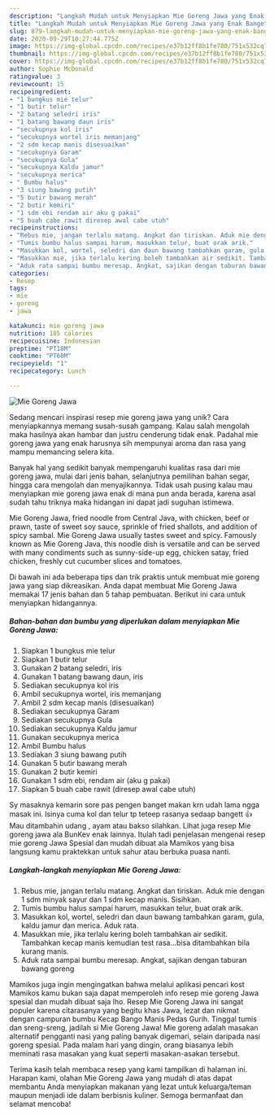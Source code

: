 ```yaml
---
description: "Langkah Mudah untuk Menyiapkan Mie Goreng Jawa yang Enak Banget"
title: "Langkah Mudah untuk Menyiapkan Mie Goreng Jawa yang Enak Banget"
slug: 879-langkah-mudah-untuk-menyiapkan-mie-goreng-jawa-yang-enak-banget
date: 2020-09-29T10:27:44.775Z
image: https://img-global.cpcdn.com/recipes/e37b12ff8b1fe780/751x532cq70/mie-goreng-jawa-foto-resep-utama.jpg
thumbnail: https://img-global.cpcdn.com/recipes/e37b12ff8b1fe780/751x532cq70/mie-goreng-jawa-foto-resep-utama.jpg
cover: https://img-global.cpcdn.com/recipes/e37b12ff8b1fe780/751x532cq70/mie-goreng-jawa-foto-resep-utama.jpg
author: Sophie McDonald
ratingvalue: 3
reviewcount: 15
recipeingredient:
- "1 bungkus mie telur"
- "1 butir telur"
- "2 batang seledri iris"
- "1 batang bawang daun iris"
- "secukupnya kol iris"
- "secukupnya wortel iris memanjang"
- "2 sdm kecap manis disesuaikan"
- "secukupnya Garam"
- "secukupnya Gula"
- "secukupnya Kaldu jamur"
- "secukupnya merica"
- " Bumbu halus"
- "3 siung bawang putih"
- "5 butir bawang merah"
- "2 butir kemiri"
- "1 sdm ebi rendam air aku g pakai"
- "5 buah cabe rawit diresep awal cabe utuh"
recipeinstructions:
- "Rebus mie, jangan terlalu matang. Angkat dan tiriskan. Aduk mie dengan 1 sdm minyak sayur dan 1 sdm kecap manis. Sisihkan."
- "Tumis bumbu halus sampai harum, masukkan telur, buat orak arik."
- "Masukkan kol, wortel, seledri dan daun bawang tambahkan garam, gula, kaldu jamur dan merica. Aduk rata."
- "Masukkan mie, jika terlalu kering boleh tambahkan air sedikit. Tambahkan kecap manis kemudian test rasa...bisa ditambahkan bila kurang manis."
- "Aduk rata sampai bumbu meresap. Angkat, sajikan dengan taburan bawang goreng"
categories:
- Resep
tags:
- mie
- goreng
- jawa

katakunci: mie goreng jawa 
nutrition: 185 calories
recipecuisine: Indonesian
preptime: "PT18M"
cooktime: "PT60M"
recipeyield: "1"
recipecategory: Lunch

---
```



![Mie Goreng Jawa](https://img-global.cpcdn.com/recipes/e37b12ff8b1fe780/751x532cq70/mie-goreng-jawa-foto-resep-utama.jpg)

Sedang mencari inspirasi resep mie goreng jawa yang unik? Cara menyiapkannya memang susah-susah gampang. Kalau salah mengolah maka hasilnya akan hambar dan justru cenderung tidak enak. Padahal mie goreng jawa yang enak harusnya sih mempunyai aroma dan rasa yang mampu memancing selera kita.

Banyak hal yang sedikit banyak mempengaruhi kualitas rasa dari mie goreng jawa, mulai dari jenis bahan, selanjutnya pemilihan bahan segar, hingga cara mengolah dan menyajikannya. Tidak usah pusing kalau mau menyiapkan mie goreng jawa enak di mana pun anda berada, karena asal sudah tahu triknya maka hidangan ini dapat jadi suguhan istimewa.

Mie Goreng Jawa, fried noodle from Central Java, with chicken, beef or prawn, taste of sweet soy sauce, sprinkle of fried shallots, and addition of spicy sambal. Mie Goreng Jawa usually tastes sweet and spicy. Famously known as Mie Goreng Java, this noodle dish is versatile and can be served with many condiments such as sunny-side-up egg, chicken satay, fried chicken, freshly cut cucumber slices and tomatoes.


Di bawah ini ada beberapa tips dan trik praktis untuk membuat mie goreng jawa yang siap dikreasikan. Anda dapat membuat Mie Goreng Jawa memakai 17 jenis bahan dan 5 tahap pembuatan. Berikut ini cara untuk menyiapkan hidangannya.

<!--inarticleads1-->

##### Bahan-bahan dan bumbu yang diperlukan dalam menyiapkan Mie Goreng Jawa:

1. Siapkan 1 bungkus mie telur
1. Siapkan 1 butir telur
1. Gunakan 2 batang seledri, iris
1. Gunakan 1 batang bawang daun, iris
1. Sediakan secukupnya kol iris
1. Ambil secukupnya wortel, iris memanjang
1. Ambil 2 sdm kecap manis (disesuaikan)
1. Sediakan secukupnya Garam
1. Sediakan secukupnya Gula
1. Sediakan secukupnya Kaldu jamur
1. Gunakan secukupnya merica
1. Ambil  Bumbu halus
1. Sediakan 3 siung bawang putih
1. Gunakan 5 butir bawang merah
1. Gunakan 2 butir kemiri
1. Gunakan 1 sdm ebi, rendam air (aku g pakai)
1. Siapkan 5 buah cabe rawit (diresep awal cabe utuh)


Sy masaknya kemarin sore pas pengen banget makan krn udah lama ngga masak ini. Isinya cuma kol dan telur tp teteep rasanya sedaap bangett 👍 Mau ditambahin udang , ayam atau bakso silahkan. Lihat juga resep Mie goreng jawa ala BunKev enak lainnya. Itulah tadi penjelasan mengenai resep mie goreng Jawa Spesial dan mudah dibuat ala Mamikos yang bisa langsung kamu praktekkan untuk sahur atau berbuka puasa nanti. 

<!--inarticleads2-->

##### Langkah-langkah menyiapkan Mie Goreng Jawa:

1. Rebus mie, jangan terlalu matang. Angkat dan tiriskan. Aduk mie dengan 1 sdm minyak sayur dan 1 sdm kecap manis. Sisihkan.
1. Tumis bumbu halus sampai harum, masukkan telur, buat orak arik.
1. Masukkan kol, wortel, seledri dan daun bawang tambahkan garam, gula, kaldu jamur dan merica. Aduk rata.
1. Masukkan mie, jika terlalu kering boleh tambahkan air sedikit. Tambahkan kecap manis kemudian test rasa...bisa ditambahkan bila kurang manis.
1. Aduk rata sampai bumbu meresap. Angkat, sajikan dengan taburan bawang goreng


Mamikos juga ingin mengingatkan bahwa melalui aplikasi pencari kost Mamikos kamu bukan saja dapat memperoleh info resep mie goreng Jawa spesial dan mudah dibuat saja lho. Resep Mie Goreng Jawa ini sangat populer karena citarasanya yang begitu khas Jawa, lezat dan nikmat dengan campuran bumbu Kecap Bango Manis Pedas Gurih. Tinggal tumis dan sreng-sreng, jadilah si Mie Goreng Jawa! Mie goreng adalah masakan alternatif pengganti nasi yang paling banyak digemari, selain daripada nasi goreng spesial. Pada malam hari yang dingin, orang biasanya lebih meminati rasa masakan yang kuat seperti masakan-asakan tersebut. 

Terima kasih telah membaca resep yang kami tampilkan di halaman ini. Harapan kami, olahan Mie Goreng Jawa yang mudah di atas dapat membantu Anda menyiapkan makanan yang lezat untuk keluarga/teman maupun menjadi ide dalam berbisnis kuliner. Semoga bermanfaat dan selamat mencoba!
